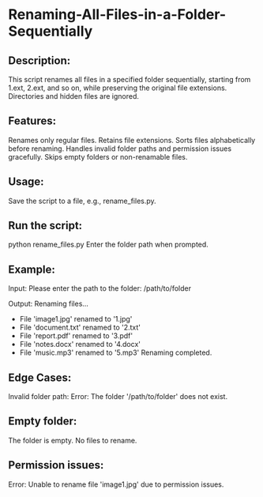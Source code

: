 # Renaming-All-Files-in-a-Folder-Sequentially

## Description:
This script renames all files in a specified folder sequentially, starting from 1.ext, 2.ext, and so on, while preserving the original file extensions. Directories and hidden files are ignored.

## Features:
Renames only regular files.
Retains file extensions.
Sorts files alphabetically before renaming.
Handles invalid folder paths and permission issues gracefully.
Skips empty folders or non-renamable files.

## Usage:
Save the script to a file, e.g., rename_files.py.

## Run the script:
python rename_files.py
Enter the folder path when prompted.

## Example:
Input: Please enter the path to the folder: /path/to/folder

Output:
Renaming files...
 - File 'image1.jpg' renamed to '1.jpg'
 - File 'document.txt' renamed to '2.txt'
 - File 'report.pdf' renamed to '3.pdf'
 - File 'notes.docx' renamed to '4.docx'
-  File 'music.mp3' renamed to '5.mp3'
Renaming completed.

## Edge Cases:
Invalid folder path:
Error: The folder '/path/to/folder' does not exist.

## Empty folder:
The folder is empty. No files to rename.

## Permission issues:
Error: Unable to rename file 'image1.jpg' due to permission issues.
